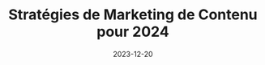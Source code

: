 ---
layout: post.njk
title: Stratégies de Marketing de Contenu pour 2024
date: 2023-12-20
permalink: "/fr/blog/{{ page.fileSlug }}/"
featuredImage: https://images.unsplash.com/photo-1434626881859-194d67b2b86f
excerpt: Découvrez des stratégies de marketing de contenu efficaces qui aideront votre entreprise à se développer en 2024.
components:
  - type: pageTitle
    title: Stratégies de Marketing de Contenu pour 2024
    subtitle: Des tactiques éprouvées pour améliorer vos efforts de marketing de contenu et stimuler l'engagement

  - type: markdown
    content: |
      Dans le paysage numérique actuel, le marketing de contenu continue d'être une composante cruciale de toute stratégie marketing réussie. Explorons les approches les plus efficaces pour 2024.

  - type: imageMarkdown
    imagePosition: left
    image: https://images.unsplash.com/photo-1552664730-d307ca884978
    imageAlt: Planification de stratégie de contenu
    content: |
      ## Planification Stratégique du Contenu

      Une stratégie de contenu bien planifiée est essentielle pour réussir. Voici les éléments clés à considérer :
      
      - Recherche d'audience et développement de personas
      - Création de calendrier de contenu
      - Optimisation des canaux de distribution
      - Suivi des métriques de performance

  - type: threeColumns
    columns:
      - content: |
          ### Qualité plutôt que Quantité
          Concentrez-vous sur la création de contenu de haute valeur qui résonne vraiment avec votre audience.
      - content: |
          ### Optimisation SEO
          Mettez en œuvre les meilleures pratiques SEO actuelles pour améliorer la visibilité du contenu.
      - content: |
          ### Distribution du Contenu
          Développez une approche multicanale pour maximiser la portée.

  - type: leadMagnet
    title: Téléchargez Notre Guide de Marketing de Contenu
    description: Obtenez notre guide complet pour créer et exécuter une stratégie de marketing de contenu réussie
    buttonText: Obtenir le Guide
    image: https://images.unsplash.com/photo-1434626881859-194d67b2b86f
    imageAlt: Guide de Marketing de Contenu

categories:
  - Marketing de Contenu
  - Stratégie
tags:
  - Contenu
  - Marketing
  - Stratégie
  - SEO
---